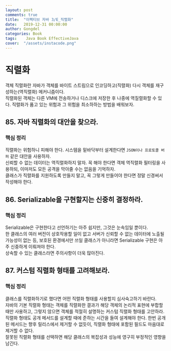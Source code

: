 ```yaml
---
layout: post
comments: true
title:  "이펙티브 자바 3/E_직렬화"
date:   2019-12-31 00:00:00
author: Gongdel
categories: Book
tags:	 Java Book EffectiveJava
cover:  "/assets/instacode.png"
---
```

# 직렬화 
객체 직렬화란 자바가 객체를 바이트 스트림으로 인코딩하고(직렬화) 다시 객체를 재구성하는(역직렬화) 메커니즘이다.  
직렬화된 객체는 다른 VM에 전송하거나 디스크에 저장한 후 나중에 역질렬화할 수 있다. 직렬화가 품고 있는 위험과 그 위험을 최소하하는 방법을 배워보자.  
## 85. 자바 직렬화의 대안을 찾으라.  
### 핵심 정리
직렬화는 위험하니 피해야 한다. 시스템을 밑바닥부터 설계한다면 `JSON이나 프로토콜 버퍼` 같은 대안을 사용하자.  
신뢰할 수 없는 데이터는 역직렬화하지 말자. 꼭 해야 한다면 객체 역직렬화 필터링을 사용하되, 이마저도 모든 공격을 막아줄 수는 없음을 기억하자.  
클래스가 직렬화를 지원하도록 만들지 말고, 꼭 그렇게 만들어야 한다면 정말 신경써서 작성해야 한다.

## 86. Serializable을 구현할지는 신중히 결정하라.
### 핵심 정리
Serializable은 구현한다고 선언하기는 아주 쉽지만, 그것은 눈속임일 뿐이다.  
한 클래스의 여러 버전이 상호작용할 일이 없고 서버가 신뢰할 수 없는 데이터에 노출될 가능성이 없는 등, 보호된 환경에서만 쓰일 클래스가 아니라면 Serializable 구현은 아주 신중하게 이뤄져야 한다.  
상속할 수 있는 클래스라면 주의사항이 더욱 많아진다.

## 87. 커스텀 직렬화 형태를 고려해보라.
### 핵심 정리
클래스를 직렬화하기로 했다면 어떤 직렬화 형태를 사용할지 심사숙고하기 바란다.  
자바의 기본 직렬화 형태는 객체를 직렬화한 결과가 해당 객체의 논리적 표현에 부합할 때만 사용하고, 그렇지 않으면 객체를 적절히 설명하는 커스텀 직렬화 형태를 고안하라.  
직렬화 형태도 공개 메서드를 설계할 때에 준하는 시간을 들여 설계해야 한다. 한번 공개된 메서드는 향후 릴리스에서 제거할 수 없듯이, 직렬화 형태에 포함된 필드도 마음대로 제거할 수 없다.  
잘못된 직렬화 형태를 선택하면 해당 클래스의 복잡성과 성능에 영구히 부정적인 영향을 남긴다.
